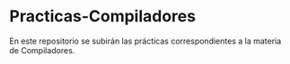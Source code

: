 # Practicas-Compiladores
En este repositorio se subirán las prácticas correspondientes a la materia de Compiladores.
